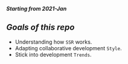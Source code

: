 ***Starting from 2021-Jan***

## *Goals of this repo*

- Understanding how `SSR` works.
- Adapting collaborative development `Style`.
- Stick into development `Trends`.

